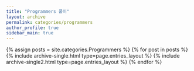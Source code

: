 ```yaml
---
title: "Programmers 풀이"
layout: archive
permalink: categories/programmers
author_profile: true
sidebar_main: true
---
```



{% assign posts = site.categories.Programmers %}
{% for post in posts %} {% include archive-single.html type=page.entries_layout %} {% include archive-single2.html type=page.entries_layout %} {% endfor %}